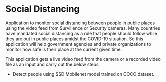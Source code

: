 # Social Distancing
Application to monitor social distancing between people in public places using the video feed from Survillence or Security cameras.
Many countries have mandated social distancing as a rule that people should follow while they are out in public places amidst the COVID-19 situation. So this application will help government agencies and private organizations to monitor how safe is their place at the current given time.

This application gets a live video feed from the camera or a recorded video file as an input and carry out the below steps,
  - Detect people using SSD Mobilenet model trained on COCO dataset.
